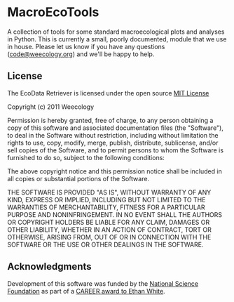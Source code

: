 MacroEcoTools
=============

A collection of tools for some standard macroecological plots and analyses in Python. This is currently a small, poorly documented, module that we use in house. Please let us know if you have any questions (code@weecology.org) and we'll be happy to help.

License
-------
The EcoData Retriever is licensed under the open source [MIT License](http://opensource.org/licenses/MIT)

Copyright (c) 2011 Weecology

Permission is hereby granted, free of charge, to any person obtaining a copy of this software and associated documentation files (the "Software"), to deal in the Software without restriction, including without limitation the rights to use, copy, modify, merge, publish, distribute, sublicense, and/or sell copies of the Software, and to permit persons to whom the Software is furnished to do so, subject to the following conditions:

The above copyright notice and this permission notice shall be included in all copies or substantial portions of the Software.

THE SOFTWARE IS PROVIDED "AS IS", WITHOUT WARRANTY OF ANY KIND, EXPRESS OR IMPLIED, INCLUDING BUT NOT LIMITED TO THE WARRANTIES OF MERCHANTABILITY, FITNESS FOR A PARTICULAR PURPOSE AND NONINFRINGEMENT. IN NO EVENT SHALL THE AUTHORS OR COPYRIGHT HOLDERS BE LIABLE FOR ANY CLAIM, DAMAGES OR OTHER LIABILITY, WHETHER IN AN ACTION OF CONTRACT, TORT OR OTHERWISE, ARISING FROM, OUT OF OR IN CONNECTION WITH THE SOFTWARE OR THE USE OR OTHER DEALINGS IN THE SOFTWARE.

Acknowledgments
---------------

Development of this software was funded by the [National Science Foundation](http://nsf.gov/) as part of a [CAREER award to Ethan White](http://nsf.gov/awardsearch/showAward.do?AwardNumber=0953694).